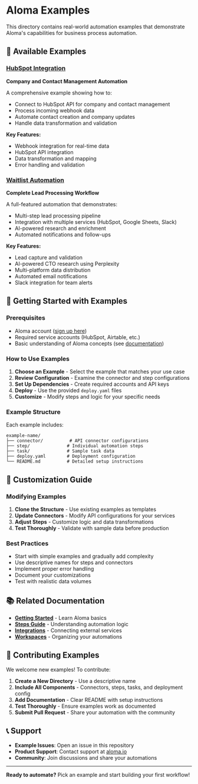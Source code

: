 # Aloma Examples

This directory contains real-world automation examples that demonstrate Aloma's capabilities for business process automation.

## 🎯 Available Examples

### [HubSpot Integration](hubspot/)
**Company and Contact Management Automation**

A comprehensive example showing how to:
- Connect to HubSpot API for company and contact management
- Process incoming webhook data
- Automate contact creation and company updates
- Handle data transformation and validation

**Key Features:**
- Webhook integration for real-time data
- HubSpot API integration
- Data transformation and mapping
- Error handling and validation

### [Waitlist Automation](waitlist_automation/)
**Complete Lead Processing Workflow**

A full-featured automation that demonstrates:
- Multi-step lead processing pipeline
- Integration with multiple services (HubSpot, Google Sheets, Slack)
- AI-powered research and enrichment
- Automated notifications and follow-ups

**Key Features:**
- Lead capture and validation
- AI-powered CTO research using Perplexity
- Multi-platform data distribution
- Automated email notifications
- Slack integration for team alerts

## 🚀 Getting Started with Examples

### Prerequisites
- Aloma account ([sign up here](https://home.aloma.io/))
- Required service accounts (HubSpot, Airtable, etc.)
- Basic understanding of Aloma concepts (see [documentation](../docs/))

### How to Use Examples

1. **Choose an Example** - Select the example that matches your use case
2. **Review Configuration** - Examine the connector and step configurations
3. **Set Up Dependencies** - Create required accounts and API keys
4. **Deploy** - Use the provided `deploy.yaml` files
5. **Customize** - Modify steps and logic for your specific needs

### Example Structure

Each example includes:
```
example-name/
├── connector/          # API connector configurations
├── step/              # Individual automation steps
├── task/              # Sample task data
├── deploy.yaml        # Deployment configuration
└── README.md          # Detailed setup instructions
```

## 🔧 Customization Guide

### Modifying Examples
1. **Clone the Structure** - Use existing examples as templates
2. **Update Connectors** - Modify API configurations for your services
3. **Adjust Steps** - Customize logic and data transformations
4. **Test Thoroughly** - Validate with sample data before production

### Best Practices
- Start with simple examples and gradually add complexity
- Use descriptive names for steps and connectors
- Implement proper error handling
- Document your customizations
- Test with realistic data volumes

## 📚 Related Documentation

- **[Getting Started](../docs/getting-started.md)** - Learn Aloma basics
- **[Steps Guide](../docs/basics/steps.md)** - Understanding automation logic
- **[Integrations](../docs/basics/integration.md)** - Connecting external services
- **[Workspaces](../docs/basics/workspaces.md)** - Organizing your automations

## 🤝 Contributing Examples

We welcome new examples! To contribute:

1. **Create a New Directory** - Use a descriptive name
2. **Include All Components** - Connectors, steps, tasks, and deployment config
3. **Add Documentation** - Clear README with setup instructions
4. **Test Thoroughly** - Ensure examples work as documented
5. **Submit Pull Request** - Share your automation with the community

## 📞 Support

- **Example Issues**: Open an issue in this repository
- **Product Support**: Contact support at [aloma.io](https://aloma.io/)
- **Community**: Join discussions and share your automations

---

**Ready to automate?** Pick an example and start building your first workflow!
